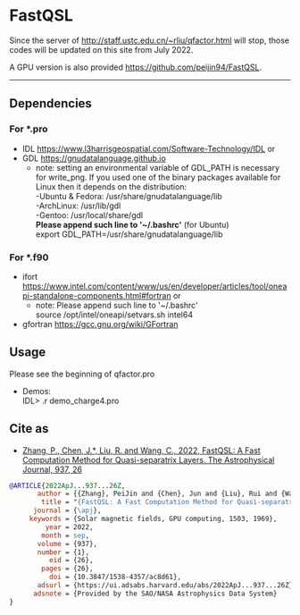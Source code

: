 # FastQSL

Since the server of http://staff.ustc.edu.cn/~rliu/qfactor.html will stop, those codes will be updated on this site from July 2022.

A GPU version is also provided https://github.com/peijin94/FastQSL.

-----------------------------
## Dependencies
### For *.pro
* IDL https://www.l3harrisgeospatial.com/Software-Technology/IDL or
* GDL https://gnudatalanguage.github.io
  * note: setting an environmental variable of GDL_PATH is necessary for write_png. 
If you used one of the binary packages available for Linux then it depends on the distribution:  
-Ubuntu & Fedora:  /usr/share/gnudatalanguage/lib   
-ArchLinux: /usr/lib/gdl  
-Gentoo: /usr/local/share/gdl   
**Please append such line to '~/.bashrc'** (for Ubuntu)    
export GDL_PATH=/usr/share/gnudatalanguage/lib 

### For *.f90
* ifort https://www.intel.com/content/www/us/en/developer/articles/tool/oneapi-standalone-components.html#fortran or
  * note: Please append such line to '~/.bashrc'  
  source /opt/intel/oneapi/setvars.sh intel64
* gfortran https://gcc.gnu.org/wiki/GFortran

## Usage
Please see the beginning of qfactor.pro  
* Demos:  
  IDL> .r demo_charge4.pro

## Cite as

* [Zhang, P., Chen, J.*, Liu, R. and Wang, C., 2022, FastQSL: A Fast Computation Method for Quasi-separatrix Layers. The Astrophysical Journal, 937, 26](https://iopscience.iop.org/article/10.3847/1538-4357/ac8d61)

```bibtex
@ARTICLE{2022ApJ...937...26Z,
       author = {{Zhang}, PeiJin and {Chen}, Jun and {Liu}, Rui and {Wang}, ChuanBing},
        title = "{FastQSL: A Fast Computation Method for Quasi-separatrix Layers}",
      journal = {\apj},
     keywords = {Solar magnetic fields, GPU computing, 1503, 1969},
         year = 2022,
        month = sep,
       volume = {937},
       number = {1},
          eid = {26},
        pages = {26},
          doi = {10.3847/1538-4357/ac8d61},
       adsurl = {https://ui.adsabs.harvard.edu/abs/2022ApJ...937...26Z},
      adsnote = {Provided by the SAO/NASA Astrophysics Data System}
}
```
